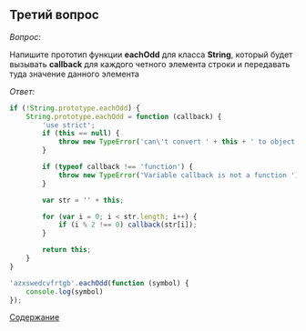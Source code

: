 ## Третий вопрос

_Вопрос:_

Напишите прототип функции __eachOdd__ для класса __String__, который будет вызывать __callback__ для каждого четного элемента 
строки и передавать туда значение данного элемента

_Ответ:_

```javascript
if (!String.prototype.eachOdd) {
    String.prototype.eachOdd = function (callback) {
        'use strict';
        if (this == null) {
            throw new TypeError('can\'t convert ' + this + ' to object');
        }

        if (typeof callback !== 'function') {
            throw new TypeError('Variable callback is not a function ');
        }

        var str = '' + this;

        for (var i = 0; i < str.length; i++) {
            if (i % 2 !== 0) callback(str[i]);
        }

        return this;
    }
}

'azxswedcvfrtgb'.eachOdd(function (symbol) {
    console.log(symbol)
});
```

[Содержание](../SUMMARY.md)